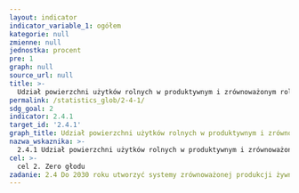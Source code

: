```yaml
---
layout: indicator
indicator_variable_1: ogółem
kategorie: null
zmienne: null
jednostka: procent
pre: 1
graph: null
source_url: null
title: >-
  Udział powierzchni użytków rolnych w produktywnym i zrównoważonym rolnictwie
permalink: /statistics_glob/2-4-1/
sdg_goal: 2
indicator: 2.4.1
target_id: '2.4.1'
graph_title: Udział powierzchni użytków rolnych w produktywnym i zrównoważonym rolnictwie
nazwa_wskaznika: >-
  2.4.1 Udział powierzchni użytków rolnych w produktywnym i zrównoważonym rolnictwie
cel: >-
  cel 2. Zero głodu
zadanie: 2.4 Do 2030 roku utworzyć systemy zrównoważonej produkcji żywności oraz wdrożyć działania w zakresie rolnictwa, mające zwiększyć wydajność i produkcję, zachować ekosystemy, wzmocnić zdolność przystosowania się do zmian klimatu, ekstremalnych zjawisk pogodowych, suszy, powodzi i innych katastrof, a także mające stopniowo poprawiać jakość gleby i gruntów
---
```

